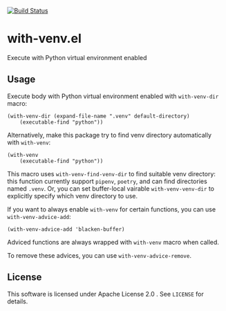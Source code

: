 [![Build Status](https://travis-ci.org/10sr/with-venv-el.svg?branch=master)](https://travis-ci.org/10sr/with-venv-el)


with-venv.el
============

Execute with Python virtual environment enabled


Usage
-----


Execute body with Python virtual environment enabled with `with-venv-dir` macro:

``` emacs-lisp
(with-venv-dir (expand-file-name ".venv" default-directory)
    (executable-find "python"))
```


Alternatively, make this package try to find venv directory automatically
with `with-venv`:

``` emacs-lisp
(with-venv
    (executable-find "python"))
```


This macro uses `with-venv-find-venv-dir` to find suitable venv directory:
this function currently support `pipenv`, `poetry`, and can find directories
named `.venv`.
Or, you can set buffer-local vairable `with-venv-venv-dir` to explicitly
specify which venv directory to use.


If you want to always enable `with-venv` for certain functions, you can use
`with-venv-advice-add`:

``` emacs-lisp
(with-venv-advice-add 'blacken-buffer)
```

Adviced functions are always wrapped with `with-venv` macro when called.

To remove these advices, you can use `with-venv-advice-remove`.


License
-------

This software is licensed under Apache License 2.0 . See `LICENSE` for details.

